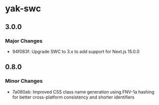 # yak-swc

## 3.0.0

### Major Changes

- 94f083f: Upgrade SWC to 3.x to add support for Next.js 15.0.0

## 0.8.0

### Minor Changes

- 7a080ab: Improved CSS class name generation using FNV-1a hashing for better cross-platform consistency and shorter identifiers
